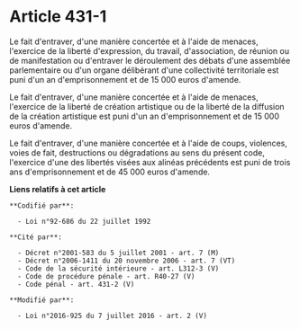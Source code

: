 # Article 431-1

Le fait d'entraver, d'une manière concertée et à l'aide de menaces, l'exercice de la liberté d'expression, du travail,
d'association, de réunion ou de manifestation ou d'entraver le déroulement des débats d'une assemblée parlementaire ou d'un
organe délibérant d'une collectivité territoriale est puni d'un an d'emprisonnement et de 15 000 euros d'amende. 

Le fait d'entraver, d'une manière concertée et à l'aide de menaces, l'exercice de la liberté de création artistique ou de la
liberté de la diffusion de la création artistique est puni d'un an d'emprisonnement et de 15 000 euros d'amende.

Le fait d'entraver, d'une manière concertée et à l'aide de coups, violences, voies de fait, destructions ou dégradations au
sens du présent code, l'exercice d'une des libertés visées aux alinéas précédents est puni de trois ans d'emprisonnement et
de 45 000 euros d'amende.

**Liens relatifs à cet article**

	**Codifié par**:

	  - Loi n°92-686 du 22 juillet 1992

	**Cité par**:

	  - Décret n°2001-583 du 5 juillet 2001 - art. 7 (M)
	  - Décret n°2006-1411 du 20 novembre 2006 - art. 7 (VT)
	  - Code de la sécurité intérieure - art. L312-3 (V)
	  - Code de procédure pénale - art. R40-27 (V)
	  - Code pénal - art. 431-2 (V)

	**Modifié par**:

	  - Loi n°2016-925 du 7 juillet 2016 - art. 2 (V)
